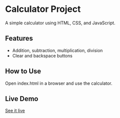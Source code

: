 # Calculator Project
A simple calculator using HTML, CSS, and JavaScript.

## Features
- Addition, subtraction, multiplication, division
- Clear and backspace buttons


## How to Use
Open index.html in a browser and use the calculator.

## Live Demo
[See it live](https://Pratik-Code7.github.io/Calculator-Project/)
